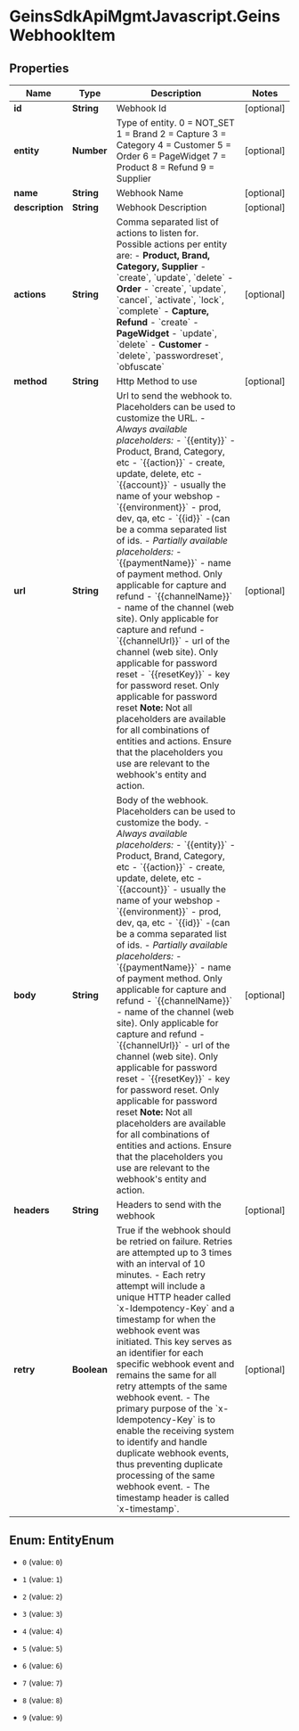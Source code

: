 # GeinsSdkApiMgmtJavascript.GeinsWebhookItem

## Properties

Name | Type | Description | Notes
------------ | ------------- | ------------- | -------------
**id** | **String** | Webhook Id | [optional] 
**entity** | **Number** | Type of entity.    0 &#x3D; NOT_SET    1 &#x3D; Brand    2 &#x3D; Capture    3 &#x3D; Category    4 &#x3D; Customer    5 &#x3D; Order    6 &#x3D; PageWidget    7 &#x3D; Product    8 &#x3D; Refund    9 &#x3D; Supplier | [optional] 
**name** | **String** | Webhook Name | [optional] 
**description** | **String** | Webhook Description | [optional] 
**actions** | **String** | Comma separated list of actions to listen for.   Possible actions per entity are:  - **Product, Brand, Category, Supplier** - &#x60;create&#x60;, &#x60;update&#x60;, &#x60;delete&#x60;  - **Order** - &#x60;create&#x60;, &#x60;update&#x60;, &#x60;cancel&#x60;, &#x60;activate&#x60;, &#x60;lock&#x60;, &#x60;complete&#x60;  - **Capture, Refund** - &#x60;create&#x60;  - **PageWidget** - &#x60;update&#x60;, &#x60;delete&#x60;  - **Customer** - &#x60;delete&#x60;, &#x60;passwordreset&#x60;, &#x60;obfuscate&#x60; | [optional] 
**method** | **String** | Http Method to use | [optional] 
**url** | **String** | Url to send the webhook to. Placeholders can be used to customize the URL.   - _Always available placeholders:_     - &#x60;{{entity}}&#x60; - Product, Brand, Category, etc    - &#x60;{{action}}&#x60; - create, update, delete, etc    - &#x60;{{account}}&#x60; - usually the name of your webshop    - &#x60;{{environment}}&#x60; - prod, dev, qa, etc    - &#x60;{{id}}&#x60; -(can be a comma separated list of ids.  - _Partially available placeholders:_     - &#x60;{{paymentName}}&#x60; - name of payment method. Only applicable for capture and refund    - &#x60;{{channelName}}&#x60; - name of the channel (web site). Only applicable for capture and refund    - &#x60;{{channelUrl}}&#x60; - url of the channel (web site). Only applicable for password reset    - &#x60;{{resetKey}}&#x60; - key for password reset. Only applicable for password reset    **Note:** Not all placeholders are available for all combinations of entities and actions. Ensure that the placeholders you use are relevant to the webhook&#39;s entity and action. | [optional] 
**body** | **String** | Body of the webhook. Placeholders can be used to customize the body.   - _Always available placeholders:_     - &#x60;{{entity}}&#x60; - Product, Brand, Category, etc    - &#x60;{{action}}&#x60; - create, update, delete, etc    - &#x60;{{account}}&#x60; - usually the name of your webshop    - &#x60;{{environment}}&#x60; - prod, dev, qa, etc    - &#x60;{{id}}&#x60; -(can be a comma separated list of ids.  - _Partially available placeholders:_     - &#x60;{{paymentName}}&#x60; - name of payment method. Only applicable for capture and refund    - &#x60;{{channelName}}&#x60; - name of the channel (web site). Only applicable for capture and refund    - &#x60;{{channelUrl}}&#x60; - url of the channel (web site). Only applicable for password reset    - &#x60;{{resetKey}}&#x60; - key for password reset. Only applicable for password reset    **Note:** Not all placeholders are available for all combinations of entities and actions. Ensure that the placeholders you use are relevant to the webhook&#39;s entity and action. | [optional] 
**headers** | **String** | Headers to send with the webhook | [optional] 
**retry** | **Boolean** | True if the webhook should be retried on failure. Retries are attempted up to 3 times with an interval of 10 minutes.    - Each retry attempt will include a unique HTTP header called &#x60;x-Idempotency-Key&#x60; and a timestamp for when the webhook event was initiated. This key serves as an identifier for each specific webhook event and remains the same for all retry attempts of the same webhook event.    - The primary purpose of the &#x60;x-Idempotency-Key&#x60; is to enable the receiving system to identify and handle duplicate webhook events, thus preventing duplicate processing of the same webhook event.    - The timestamp header is called &#x60;x-timestamp&#x60;. | [optional] 



## Enum: EntityEnum


* `0` (value: `0`)

* `1` (value: `1`)

* `2` (value: `2`)

* `3` (value: `3`)

* `4` (value: `4`)

* `5` (value: `5`)

* `6` (value: `6`)

* `7` (value: `7`)

* `8` (value: `8`)

* `9` (value: `9`)




